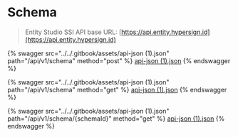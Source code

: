 # Schema

> Entity Studio SSI API base URL: [https://api.entity.hypersign.id](https://api.entity.hypersign.id)

{% swagger src="../../.gitbook/assets/api-json (1).json" path="/api/v1/schema" method="post" %}
[api-json (1).json](<../../.gitbook/assets/api-json (1).json>)
{% endswagger %}

{% swagger src="../../.gitbook/assets/api-json (1).json" path="/api/v1/schema" method="get" %}
[api-json (1).json](<../../.gitbook/assets/api-json (1).json>)
{% endswagger %}

{% swagger src="../../.gitbook/assets/api-json (1).json" path="/api/v1/schema/{schemaId}" method="get" %}
[api-json (1).json](<../../.gitbook/assets/api-json (1).json>)
{% endswagger %}
